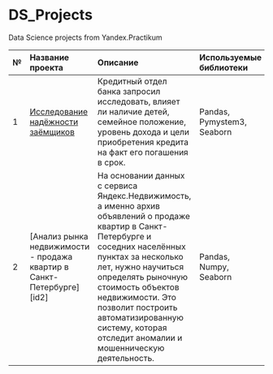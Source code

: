 # DS_Projects
Data Science projects from Yandex.Practikum

[id1]: 
[id2]: 
[id3]: 
[id4]: 
[id5]: 
[id6]: 
[id7]: 
[id8]: 
[id9]:
[id10]: 
[id11]: 
[id12]: 
[id13]: 
[id14]: 


| № | Название проекта   | Описание | Используемые библиотеки |
| :- | :--------------------- | :---------------------------| :---------------------------|
| 1 | [Исследование надёжности заёмщиков][id1] | Кредитный отдел банка запросил исследовать, влияет ли  наличие детей, семейное положение, уровень дохода и  цели приобретения кредита на факт его погашения в срок. | Pandas, Pymystem3, Seaborn |
| 2 | [Анализ рынка недвижимости  - продажа квартир в Санкт-Петербурге][id2] | На основании данных с сервиса Яндекс.Недвижимость, а именно архив объявлений о продаже квартир в Санкт-Петербурге и соседних населённых пунктах за несколько лет, нужно научиться определять рыночную стоимость объектов недвижимости. Это позволит построить автоматизированную систему, которая отследит аномалии и мошенническую деятельность. | Pandas, Numpy, Seaborn |
